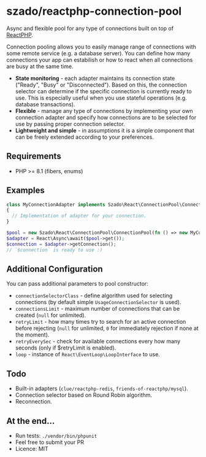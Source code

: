# szado/reactphp-connection-pool

Async and flexible pool for any type of connections built on top of [ReactPHP](https://reactphp.org/).

Connection pooling allows you to easily manage range of connections with some remote service (e.g. a database server). You can define how many connections your app can estabilish or how to react when all connections are busy at the same time.

- **State monitoring** - each adapter maintains its connection state ("Ready", "Busy" or "Disconnected"). Based on this, the connection selector can determine if the specific connection is currently ready to use. This is especially useful when you use stateful operations (e.g. database transactions).
- **Flexible** - manage any type of connections by implementing your own connection adapter and specify how connections are to be selected for use by passing proper connection selector.
- **Lightweight and simple** - in assumptions it is a simple component that can be freely extended according to your preferences.

## Requirements

- PHP >= 8.1 (fibers, enums)

## Examples

```php
class MyConnectionAdapter implements Szado\React\ConnectionPool\ConnectionAdapters\ConnectionAdapterInterface
{
  // Implementation of adapter for your connection.
}

$pool = new Szado\React\ConnectionPool\ConnectionPool(fn () => new MyConnectionAdapter());
$adapter = React\Async\await($pool->get());
$connection = $adapter->getConnection();
// `$connection` is ready to use :)
```

## Additional Configuration

You can pass additional parameters to pool constructor:

- `connectionSelectorClass` - define algorithm used for selecting connections (by default simple `UsageConnectionSelector` is used).
- `connectionsLimit` - maximum number of connections that can be created (`null` for unlimited).
- `retryLimit` - how many times try to search for an active connection before rejecting (`null` for unlimited, `0` for immediately rejection if none at the moment).
- `retryEverySec` - check for available connections every how many seconds (only if $retryLimit is enabled).
- `loop` - instance of `React\EventLoop\LoopInterface` to use.

## Todo
- Built-in adapters (`clue/reactphp-redis`, `friends-of-reactphp/mysql`).
- Connection selector based on Round Robin algorithm.
- Reconnection.

## At the end...
- Run tests: `./vendor/bin/phpunit`
- Feel free to submit your PR
- Licence: MIT
